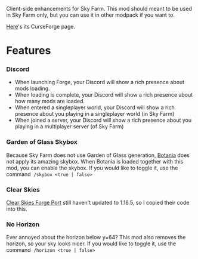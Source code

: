 Client-side enhancements for Sky Farm.
This mod should meant to be used in Sky Farm only, but you can use it in other modpack if you want to.

[Here](https://www.curseforge.com/minecraft/mc-mods/sky-farm-client)'s its CurseForge page.

# Features
### Discord
- When launching Forge, your Discord will show a rich presence about mods loading.
- When loading is complete, your Discord will show a rich presence about how many mods are loaded.
- When entered a singleplayer world, your Discord will show a rich presence about you playing in a singleplayer world (in Sky Farm)
- When joined a server, your Discord will show a rich presence about you playing in a multiplayer server (of Sky Farm)

### Garden of Glass Skybox
Because Sky Farm does not use Garden of Glass generation, [Botania](https://www.curseforge.com/minecraft/mc-mods/botania "Botania") does not apply its amazing skybox.
When Botania is loaded together with this mod, you can enable the skybox.
If you would like to toggle it, use the command 
`/skybox <true | false>`

### Clear Skies
[Clear Skies Forge Port](https://www.curseforge.com/minecraft/mc-mods/clear-skies-forge-port "Clear Skies Forge Port") still haven't updated to 1.16.5, so I copied their code into this.

### No Horizon
Ever annoyed about the horizon below y=64?
This mod also removes the horizon, so your sky looks nicer.
If you would like to toggle it, use the command 
`/horizon <true | false>`
